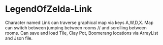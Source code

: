 # LegendOfZelda-Link
Character named Link can traverse graphical map via keys A,W,D,X. Map can switch between jumping between rooms //  and scrolling between rooms. Can save and load Tile, Clay Pot, Boomerang locations via ArrayList and Json file.

